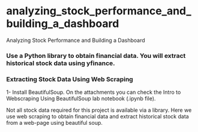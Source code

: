 # analyzing_stock_performance_and_building_a_dashboard
Analyzing Stock Performance and Building a Dashboard

### Use a Python library to obtain financial data. You will extract historical stock data using yfinance. 


### Extracting Stock Data Using Web Scraping
1- Install BeautifulSoup. On the attachments you can check the Intro to Webscraping Using BeautifulSoup lab notebook (.ipynb file).

Not all stock data required for this project is available via a library. Here we use web scraping to obtain financial data and extract historical stock data from a web-page using beautiful soup. 
